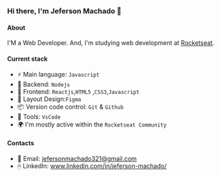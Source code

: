 ### Hi there, I'm Jeferson Machado 👋

#### About
 I'M a Web Developer. And, I'm studying web development at [Rocketseat](https://www.rocketseat.com.br/).
 
#### Current stack

 - ⚡️️ Main language: `Javascript`
 - 📡 Backend: `Nodejs`
 - 🎉 Frontend: `Reactjs`,`HTML5` ,`CSS3`,`Javascript`
 - 🎨 Layout Design:`Figma`
 - 📦️ Version code control: `Git` & `Github`
 - 🔨 Tools: `VsCode`
 - 🌍 I'm mostly active within the `Rocketseat Community`
 
 #### Contacts
 
 - 📧 Email: jefersonmachado321@gmail.com
 - 🖱 LinkedIn: www.linkedin.com/in/jeferson-machado/
 
 
